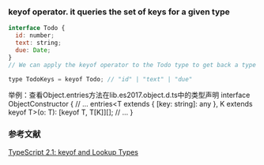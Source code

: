 ### keyof operator. it queries the set of keys for a given type

```javascript
interface Todo {
  id: number;
  text: string;
  due: Date;
}
// We can apply the keyof operator to the Todo type to get back a type representing all its property keys, which is a union of string literal types:

type TodoKeys = keyof Todo; // "id" | "text" | "due"
```

举例：查看Object.entries方法在lib.es2017.object.d.ts中的类型声明
interface ObjectConstructor {
  // ...
  entries<T extends { [key: string]: any }, K extends keyof T>(o: T): [keyof T, T[K]][];
  // ...
}

### 参考文献
[TypeScript 2.1: keyof and Lookup Types](https://blog.mariusschulz.com/2017/01/06/typescript-2-1-keyof-and-lookup-types)
